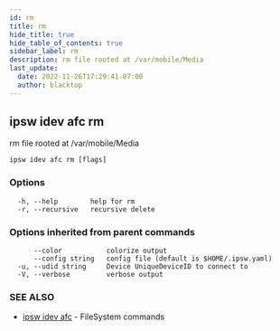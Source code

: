 ```yaml
---
id: rm
title: rm
hide_title: true
hide_table_of_contents: true
sidebar_label: rm
description: rm file rooted at /var/mobile/Media
last_update:
  date: 2022-11-26T17:29:41-07:00
  author: blacktop
---
```

## ipsw idev afc rm

rm file rooted at /var/mobile/Media

```
ipsw idev afc rm [flags]
```

### Options

```
  -h, --help        help for rm
  -r, --recursive   recursive delete
```

### Options inherited from parent commands

```
      --color           colorize output
      --config string   config file (default is $HOME/.ipsw.yaml)
  -u, --udid string     Device UniqueDeviceID to connect to
  -V, --verbose         verbose output
```

### SEE ALSO

* [ipsw idev afc](/docs/cli/ipsw/idev/afc)	 - FileSystem commands

